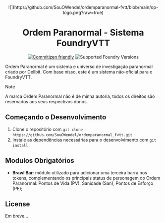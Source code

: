 <div align="center">
![](https://github.com/SouOWendel/ordemparanormal-fvtt/blob/main/op-logo.png?raw=true)

# Ordem Paranormal - Sistema FoundryVTT

[![Commitizen friendly](https://img.shields.io/badge/commitizen-friendly-brightgreen.svg)](http://commitizen.github.io/cz-cli/)
![Supported Foundry Versions](https://img.shields.io/endpoint?url=https://github.com/SouOWendel/ordemparanormal-fvtt/releases/latest/download/system.json)

</div>
Ordem Paranormal é um sistema e universo de investigação paranormal criado por Cellbit. Com base nisso, este é um sistema não-oficial para o FoundryVTT.

> [!NOTE]
> A marca Ordem Paranormal não é de minha autoria, todos os direitos são reservados aos seus respectivos donos.

## Começando o Desenvolvimento

1. Clone o repositório com `git clone https://github.com/SouOWendel/ordemparanormal_fvtt.git`
2. Instale as dependências necessárias para o desenvolvimento com `git install`

## Modulos Obrigatórios

-   **Brawl Bar**: módulo utilizado para adicionar uma terceira barra nos tokens, complementando os principais status de personagem do Ordem Paranormal: Pontos de Vida (PV), Sanidade (San), Pontos de Esforço (PE);

## License

Em breve...
